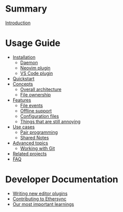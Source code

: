 # Summary

[Introduction](./introduction.md)

# Usage Guide

- [Installation](./installation/README.md)
    - [Daemon](installation/daemon.md)
    - [Neovim plugin](installation/neovim.md)
    - [VS Code plugin]()
- [Quickstart](./quickstart.md)
- [Concepts]()
    - [Overall architecture](./architecture.md)
    - [File ownership](./file-ownership.md)
- [Features]()
    - [File events](./features/file-events.md)
    - [Offline support](./features/offline-support.md)
    - [Configuration files](./features/configuration.md)
    - [Things that are still annoying](./features/workarounds.md)
- [Use cases]()
    - [Pair programming](./use-cases/pair-programming.md)
    - [Shared Notes](./use-cases/shared-notes.md)
- [Advanced topics]()
    - [Working with Git](./advanced/git-integration.md)
- [Related projects](./related-projects.md)
- [FAQ](./faq.md)

# Developer Documentation

- [Writing new editor plugins](./editor-plugin-dev-guide.md)
- [Contributing to Ethersync]()
- [Our most important learnings](./learn-from-us.md)

